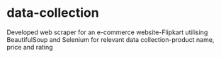 # data-collection
Developed web scraper for an e-commerce website-Flipkart utilising BeautifulSoup and Selenium for relevant data collection-product name, price and rating
